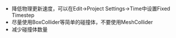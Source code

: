 - 降低物理更新速度，可以在Edit->Project Settings->Time中设置Fixed Timestep
- 尽量使用BoxCollider等简单的碰撞体，不要使用MeshCollider
- 减少碰撞体数量
